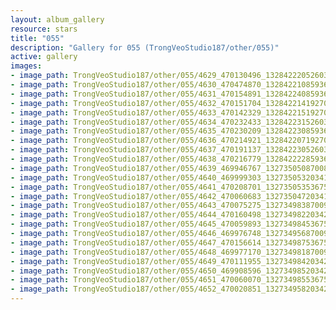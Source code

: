 ```yaml
---
layout: album_gallery
resource: stars
title: "055"
description: "Gallery for 055 (TrongVeoStudio187/other/055)"
active: gallery
images:
- image_path: TrongVeoStudio187/other/055/4629_470130496_1328422205260333_8514822544766373497_n.jpg
- image_path: TrongVeoStudio187/other/055/4630_470474870_1328422108593676_2096562615180463357_n.jpg
- image_path: TrongVeoStudio187/other/055/4631_470154891_1328422408593646_4479127840313777647_n.jpg
- image_path: TrongVeoStudio187/other/055/4632_470151704_1328422141927006_8500218805554952013_n.jpg
- image_path: TrongVeoStudio187/other/055/4633_470142329_1328422151927005_6101286994478462884_n.jpg
- image_path: TrongVeoStudio187/other/055/4634_470232433_1328422315260322_5748479686337852508_n.jpg
- image_path: TrongVeoStudio187/other/055/4635_470230209_1328422308593656_562407564082185404_n.jpg
- image_path: TrongVeoStudio187/other/055/4636_470214921_1328422071927013_1235223242672038727_n.jpg
- image_path: TrongVeoStudio187/other/055/4637_470191137_1328422305260323_7289926630305229370_n.jpg
- image_path: TrongVeoStudio187/other/055/4638_470216779_1328422228593664_7709960623458050822_n.jpg
- image_path: TrongVeoStudio187/other/055/4639_469946767_1327350508700836_3351958679869741057_n.jpg
- image_path: TrongVeoStudio187/other/055/4640_469999303_1327350532034167_4163487269881417050_n.jpg
- image_path: TrongVeoStudio187/other/055/4641_470208701_1327350535367500_7803148677980247400_n.jpg
- image_path: TrongVeoStudio187/other/055/4642_470060683_1327350472034173_8645740940564125126_n.jpg
- image_path: TrongVeoStudio187/other/055/4643_470075275_1327349838700903_5571809866540248635_n.jpg
- image_path: TrongVeoStudio187/other/055/4644_470160498_1327349822034238_716028675433519047_n.jpg
- image_path: TrongVeoStudio187/other/055/4645_470059893_1327349845367569_4778432630362079373_n.jpg
- image_path: TrongVeoStudio187/other/055/4646_469976748_1327349568700930_5322542685937189393_n.jpg
- image_path: TrongVeoStudio187/other/055/4647_470156614_1327349875367566_6829497500306790241_n.jpg
- image_path: TrongVeoStudio187/other/055/4648_469977170_1327349818700905_3484893170036363629_n.jpg
- image_path: TrongVeoStudio187/other/055/4649_470111955_1327349842034236_6574211711616781804_n.jpg
- image_path: TrongVeoStudio187/other/055/4650_469908596_1327349852034235_3451433064047038439_n.jpg
- image_path: TrongVeoStudio187/other/055/4651_470060070_1327349855367568_9206953107648688872_n.jpg
- image_path: TrongVeoStudio187/other/055/4652_470020851_1327349582034262_1484846743169582103_n.jpg
---
```


